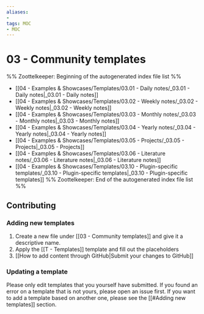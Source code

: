 ```yaml
---
aliases:
- 
tags: MOC
- MOC
---
```


# 03 - Community templates

%% Zoottelkeeper: Beginning of the autogenerated index file list  %%
-  [[04 - Examples & Showcases/Templates/03.01 - Daily notes/_03.01 - Daily notes|_03.01 - Daily notes]]
-  [[04 - Examples & Showcases/Templates/03.02 - Weekly notes/_03.02 - Weekly notes|_03.02 - Weekly notes]]
-  [[04 - Examples & Showcases/Templates/03.03 - Monthly notes/_03.03 - Monthly notes|_03.03 - Monthly notes]]
-  [[04 - Examples & Showcases/Templates/03.04 - Yearly notes/_03.04 - Yearly notes|_03.04 - Yearly notes]]
-  [[04 - Examples & Showcases/Templates/03.05 - Projects/_03.05 - Projects|_03.05 - Projects]]
-  [[04 - Examples & Showcases/Templates/03.06 - Literature notes/_03.06 - Literature notes|_03.06 - Literature notes]]
-  [[04 - Examples & Showcases/Templates/03.10 - Plugin-specific templates/_03.10 - Plugin-specific templates|_03.10 - Plugin-specific templates]]
%% Zoottelkeeper: End of the autogenerated index file list  %%


## Contributing

### Adding new templates

1. Create a new file under [[03 - Community templates]] and give it a descriptive name.
2. Apply the [[T - Templates]] template and fill out the placeholders
3. [[How to add content through GitHub|Submit your changes to GitHub]]

### Updating a template

Please only edit templates that you yourself have submitted. If you found an error on a template that is not yours, please open an issue first.
If you want to add a template based on another one, please see the [[#Adding new templates]] section.
